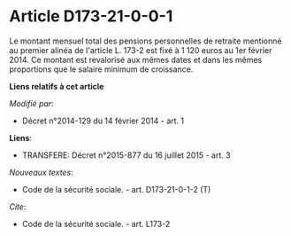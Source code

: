# Article D173-21-0-0-1

Le montant mensuel total des pensions personnelles de retraite mentionné au premier alinéa de l'article L. 173-2 est fixé à 1
120 euros au 1er février 2014. Ce montant est revalorisé aux mêmes dates et dans les mêmes proportions que le salaire minimum
de croissance.

**Liens relatifs à cet article**

_Modifié par_:

  - Décret n°2014-129 du 14 février 2014 - art. 1

**Liens**:

  - TRANSFERE: Décret n°2015-877 du 16 juillet 2015 - art. 3

_Nouveaux textes_:

  - Code de la sécurité sociale. - art. D173-21-0-1-2 (T)

_Cite_:

  - Code de la sécurité sociale. - art. L173-2
